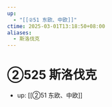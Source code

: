 ```yaml
---
up:
  - "[[②51 东欧、中欧]]"
ctime: 2025-03-01T13:18:50+08:00
aliases:
  - 斯洛伐克
---
```


# ②525 斯洛伐克

- up: [[②51 东欧、中欧]]
